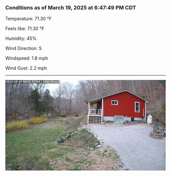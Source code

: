 ### Conditions as of March 19, 2025 at 6:47:49 PM CDT 

Temperature: 71.30 &deg;F

Feels like: 71.30 &deg;F

Humidity: 45%

Wind Direction: S

Windspeed: 1.8 mph

Wind Gust: 2.2 mph

---

<img src="./images/latest.jpeg"/>

